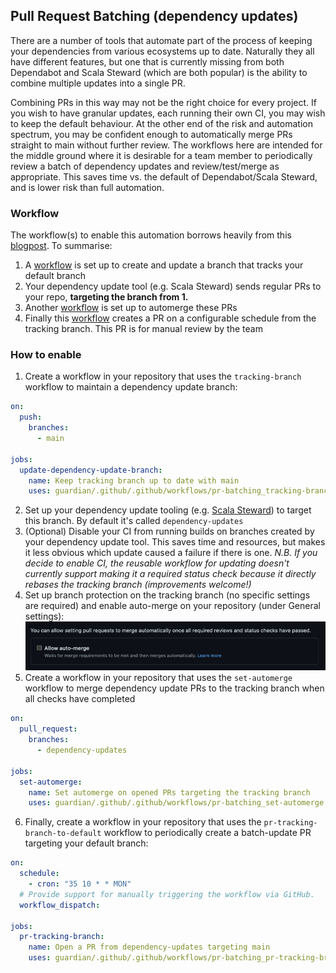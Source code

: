 ## Pull Request Batching (dependency updates)

There are a number of tools that automate part of the process of keeping your dependencies from various ecosystems up to date. 
Naturally they all have different features, but one that is currently missing from both Dependabot and Scala Steward
(which are both popular) is the ability to combine multiple updates into a single PR.

Combining PRs in this way may not be the right choice for every project. If you wish to have granular updates, each running
their own CI, you may wish to keep the default behaviour. At the other end of the risk and automation spectrum, you may
be confident enough to automatically merge PRs straight to main without further review. The workflows here are 
intended for the middle ground where it is desirable for a team member to periodically review a batch of dependency updates
and review/test/merge as appropriate. This saves time vs. the default of Dependabot/Scala Steward, and is lower risk than full automation.

### Workflow

The workflow(s) to enable this automation borrows heavily from this [blogpost](https://alejandrohdezma.com/blog/updating-multiple-repositories-with-scala-steward-and-github-actions).
To summarise:
1. A [workflow](../pr-batching_tracking-branch.yml) is set up to create and update a branch that tracks your default branch 
2. Your dependency update tool (e.g. Scala Steward) sends regular PRs to your repo, **targeting the branch from 1.**
3. Another [workflow](../pr-batching_set-automerge.yml) is set up to automerge these PRs
4. Finally this [workflow](../pr-batching_pr-tracking-branch-to-default.yml) creates a PR on a configurable schedule from the tracking branch. This PR is for manual review by the team

### How to enable

1. Create a workflow in your repository that uses the `tracking-branch` workflow to maintain a dependency update branch:
```yaml
on:
  push:
    branches:
      - main

jobs:
  update-dependency-update-branch:
    name: Keep tracking branch up to date with main
    uses: guardian/.github/.github/workflows/pr-batching_tracking-branch.yml@v1
```
2. Set up your dependency update tooling (e.g. [Scala Steward](https://github.com/guardian/scala-steward-public-repos)) to target this branch. By default it's called `dependency-updates`
3. (Optional) Disable your CI from running builds on branches created by your dependency update tool. This saves time and resources, but makes it less obvious which update caused a failure if there is one. *N.B. If you decide to enable CI, the reusable workflow for updating doesn't currently support making it a required status check because it directly rebases the tracking branch (improvements welcome!)*
4. Set up branch protection on the tracking branch (no specific settings are required) and enable auto-merge on your repository (under General settings):
![auto-merge-setting.png](auto-merge-setting.png)
5. Create a workflow in your repository that uses the `set-automerge` workflow to merge dependency update PRs to the tracking branch when all checks have completed
```yaml
on:
  pull_request:
    branches:
      - dependency-updates

jobs:
  set-automerge:
    name: Set automerge on opened PRs targeting the tracking branch
    uses: guardian/.github/.github/workflows/pr-batching_set-automerge.yml@v1
```
6. Finally, create a workflow in your repository that uses the `pr-tracking-branch-to-default` workflow to periodically create a batch-update PR targeting your default branch:
```yaml
on:
  schedule:
    - cron: "35 10 * * MON"
  # Provide support for manually triggering the workflow via GitHub.
  workflow_dispatch:

jobs:
  pr-tracking-branch:
    name: Open a PR from dependency-updates targeting main
    uses: guardian/.github/.github/workflows/pr-batching_pr-tracking-branch-to-default.yml@v1
```
